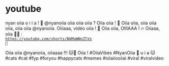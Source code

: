 # youtube

nyan oiia o i i a ! 🌟
@nyanoiia oiia oiia oiia ? Oiia oiia ! 🎉
Oiia oiia, oiia oiia oiia, oiia oiia @nyanoiia. Oiiiaaa, vidéo oiia ! 🎥
Oiia oiia, OIIIAAA ! 🔥 Oiiaaa, oiia 🐾👀 :<br>
<code>https://youtube.com/shorts/NkMaWNnZlVs 🌈</code>
<p>
Oiia oiia @nyanoiia, oiiaaaa !!! 🐱💫
Oiia ! #OiiaVibes #NyanOiia 🐾
u i a 🐱 #cats #cat #fyp #foryou #happycats #memes #oiiaiiooiiai #viral #viralvideo</p>
